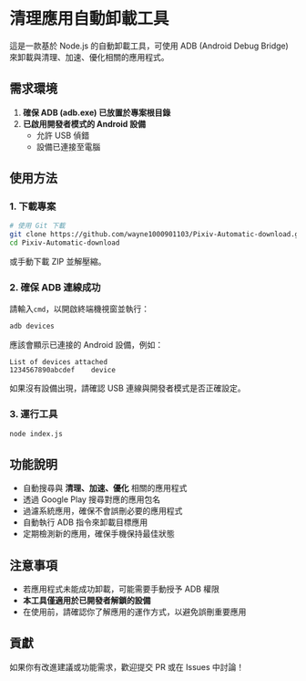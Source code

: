 # 清理應用自動卸載工具

這是一款基於 Node.js 的自動卸載工具，可使用 ADB (Android Debug Bridge) 來卸載與清理、加速、優化相關的應用程式。

## 需求環境

1. **確保 ADB (adb.exe) 已放置於專案根目錄**
2. **已啟用開發者模式的 Android 設備**
   - 允許 USB 偵錯
   - 設備已連接至電腦

## 使用方法

### 1. 下載專案

```sh
# 使用 Git 下載
git clone https://github.com/wayne1000901103/Pixiv-Automatic-download.git
cd Pixiv-Automatic-download
```

或手動下載 ZIP 並解壓縮。

### 2. 確保 ADB 連線成功

請輸入```cmd```，以開啟終端機視窗並執行：

```sh
adb devices
```

應該會顯示已連接的 Android 設備，例如：

```
List of devices attached
1234567890abcdef    device
```

如果沒有設備出現，請確認 USB 連線與開發者模式是否正確設定。

### 3. 運行工具

```sh
node index.js
```

## 功能說明

- 自動搜尋與 **清理、加速、優化** 相關的應用程式
- 透過 Google Play 搜尋對應的應用包名
- 過濾系統應用，確保不會誤刪必要的應用程式
- 自動執行 ADB 指令來卸載目標應用
- 定期檢測新的應用，確保手機保持最佳狀態

## 注意事項

- 若應用程式未能成功卸載，可能需要手動授予 ADB 權限
- **本工具僅適用於已開發者解鎖的設備**
- 在使用前，請確認你了解應用的運作方式，以避免誤刪重要應用

## 貢獻

如果你有改進建議或功能需求，歡迎提交 PR 或在 Issues 中討論！

